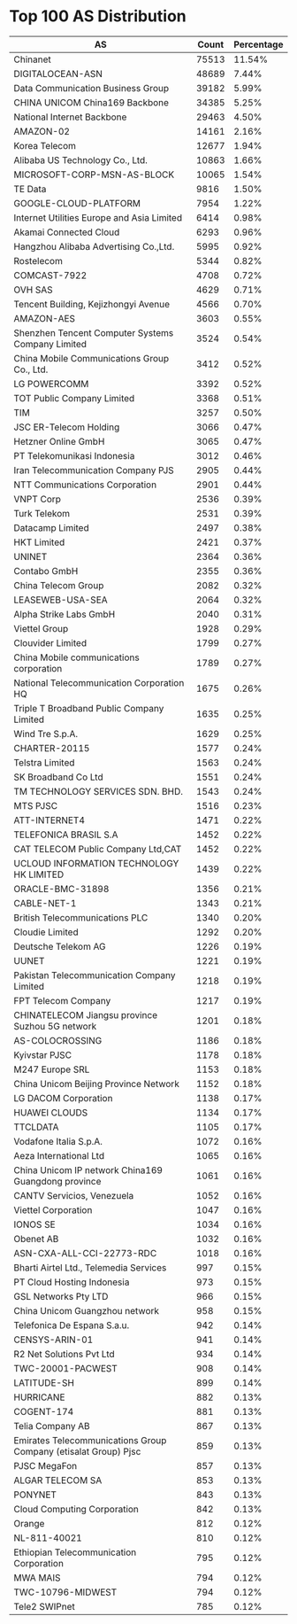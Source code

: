 # Top 100 AS Distribution
| AS | Count | Percentage |
|----|----|----|
| Chinanet | 75513 | 11.54% |
| DIGITALOCEAN-ASN | 48689 | 7.44% |
| Data Communication Business Group | 39182 | 5.99% |
| CHINA UNICOM China169 Backbone | 34385 | 5.25% |
| National Internet Backbone | 29463 | 4.50% |
| AMAZON-02 | 14161 | 2.16% |
| Korea Telecom | 12677 | 1.94% |
| Alibaba US Technology Co., Ltd. | 10863 | 1.66% |
| MICROSOFT-CORP-MSN-AS-BLOCK | 10065 | 1.54% |
| TE Data | 9816 | 1.50% |
| GOOGLE-CLOUD-PLATFORM | 7954 | 1.22% |
| Internet Utilities Europe and Asia Limited | 6414 | 0.98% |
| Akamai Connected Cloud | 6293 | 0.96% |
| Hangzhou Alibaba Advertising Co.,Ltd. | 5995 | 0.92% |
| Rostelecom | 5344 | 0.82% |
| COMCAST-7922 | 4708 | 0.72% |
| OVH SAS | 4629 | 0.71% |
| Tencent Building, Kejizhongyi Avenue | 4566 | 0.70% |
| AMAZON-AES | 3603 | 0.55% |
| Shenzhen Tencent Computer Systems Company Limited | 3524 | 0.54% |
| China Mobile Communications Group Co., Ltd. | 3412 | 0.52% |
| LG POWERCOMM | 3392 | 0.52% |
| TOT Public Company Limited | 3368 | 0.51% |
| TIM | 3257 | 0.50% |
| JSC ER-Telecom Holding | 3066 | 0.47% |
| Hetzner Online GmbH | 3065 | 0.47% |
| PT Telekomunikasi Indonesia | 3012 | 0.46% |
| Iran Telecommunication Company PJS | 2905 | 0.44% |
| NTT Communications Corporation | 2901 | 0.44% |
| VNPT Corp | 2536 | 0.39% |
| Turk Telekom | 2531 | 0.39% |
| Datacamp Limited | 2497 | 0.38% |
| HKT Limited | 2421 | 0.37% |
| UNINET | 2364 | 0.36% |
| Contabo GmbH | 2355 | 0.36% |
| China Telecom Group | 2082 | 0.32% |
| LEASEWEB-USA-SEA | 2064 | 0.32% |
| Alpha Strike Labs GmbH | 2040 | 0.31% |
| Viettel Group | 1928 | 0.29% |
| Clouvider Limited | 1799 | 0.27% |
| China Mobile communications corporation | 1789 | 0.27% |
| National Telecommunication Corporation HQ | 1675 | 0.26% |
| Triple T Broadband Public Company Limited | 1635 | 0.25% |
| Wind Tre S.p.A. | 1629 | 0.25% |
| CHARTER-20115 | 1577 | 0.24% |
| Telstra Limited | 1563 | 0.24% |
| SK Broadband Co Ltd | 1551 | 0.24% |
| TM TECHNOLOGY SERVICES SDN. BHD. | 1543 | 0.24% |
| MTS PJSC | 1516 | 0.23% |
| ATT-INTERNET4 | 1471 | 0.22% |
| TELEFONICA BRASIL S.A | 1452 | 0.22% |
| CAT TELECOM Public Company Ltd,CAT | 1452 | 0.22% |
| UCLOUD INFORMATION TECHNOLOGY HK LIMITED | 1439 | 0.22% |
| ORACLE-BMC-31898 | 1356 | 0.21% |
| CABLE-NET-1 | 1343 | 0.21% |
| British Telecommunications PLC | 1340 | 0.20% |
| Cloudie Limited | 1292 | 0.20% |
| Deutsche Telekom AG | 1226 | 0.19% |
| UUNET | 1221 | 0.19% |
| Pakistan Telecommunication Company Limited | 1218 | 0.19% |
| FPT Telecom Company | 1217 | 0.19% |
| CHINATELECOM Jiangsu province Suzhou 5G network | 1201 | 0.18% |
| AS-COLOCROSSING | 1186 | 0.18% |
| Kyivstar PJSC | 1178 | 0.18% |
| M247 Europe SRL | 1153 | 0.18% |
| China Unicom Beijing Province Network | 1152 | 0.18% |
| LG DACOM Corporation | 1138 | 0.17% |
| HUAWEI CLOUDS | 1134 | 0.17% |
| TTCLDATA | 1105 | 0.17% |
| Vodafone Italia S.p.A. | 1072 | 0.16% |
| Aeza International Ltd | 1065 | 0.16% |
| China Unicom IP network China169 Guangdong province | 1061 | 0.16% |
| CANTV Servicios, Venezuela | 1052 | 0.16% |
| Viettel Corporation | 1047 | 0.16% |
| IONOS SE | 1034 | 0.16% |
| Obenet AB | 1032 | 0.16% |
| ASN-CXA-ALL-CCI-22773-RDC | 1018 | 0.16% |
| Bharti Airtel Ltd., Telemedia Services | 997 | 0.15% |
| PT Cloud Hosting Indonesia | 973 | 0.15% |
| GSL Networks Pty LTD | 966 | 0.15% |
| China Unicom Guangzhou network | 958 | 0.15% |
| Telefonica De Espana S.a.u. | 942 | 0.14% |
| CENSYS-ARIN-01 | 941 | 0.14% |
| R2 Net Solutions Pvt Ltd | 934 | 0.14% |
| TWC-20001-PACWEST | 908 | 0.14% |
| LATITUDE-SH | 899 | 0.14% |
| HURRICANE | 882 | 0.13% |
| COGENT-174 | 881 | 0.13% |
| Telia Company AB | 867 | 0.13% |
| Emirates Telecommunications Group Company (etisalat Group) Pjsc | 859 | 0.13% |
| PJSC MegaFon | 857 | 0.13% |
| ALGAR TELECOM SA | 853 | 0.13% |
| PONYNET | 843 | 0.13% |
| Cloud Computing Corporation | 842 | 0.13% |
| Orange | 812 | 0.12% |
| NL-811-40021 | 810 | 0.12% |
| Ethiopian Telecommunication Corporation | 795 | 0.12% |
| MWA MAIS | 794 | 0.12% |
| TWC-10796-MIDWEST | 794 | 0.12% |
| Tele2 SWIPnet | 785 | 0.12% |
